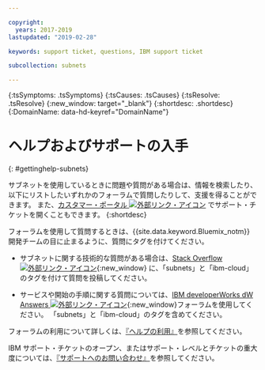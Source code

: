 ```yaml
---

copyright:
  years: 2017-2019
lastupdated: "2019-02-28"

keywords: support ticket, questions, IBM support ticket

subcollection: subnets

---
```


<!-- Common attributes used in the template are defined as follows: -->
{:tsSymptoms: .tsSymptoms} 
{:tsCauses: .tsCauses} 
{:tsResolve: .tsResolve} 
{:new_window: target="_blank"}
{:shortdesc: .shortdesc}
{:DomainName: data-hd-keyref="DomainName"}

<!-- # {{site.data.keyword.blockstorageshort}} troubleshooting
{: #ts} -->
<!-- Provide an appropriate ID above -->

<!-- IN PROGRESS - AUDIENCE BLUE, STAGING ONLY -->


<!-- This is the template for troubleshooting topics.  -->

<!-- The short description section should include the service long name and "Bluemix" for search optimization. Example short description: -->

<!-- Add a heading and content for how to get help and support. Use this template for beta and GA services:  -->
# ヘルプおよびサポートの入手 
{: #gettinghelp-subnets}

サブネットを使用しているときに問題や質問がある場合は、情報を検索したり、以下にリストしたいずれかのフォーラムで質問したりして、支援を得ることができます。 また、[カスタマー・ポータル ![外部リンク・アイコン](../../icons/launch-glyph.svg "外部リンク・アイコン")](https://{DomainName}/) でサポート・チケットを開くこともできます。
{:shortdesc}

フォーラムを使用して質問するときは、{{site.data.keyword.Bluemix_notm}} 開発チームの目に止まるように、質問にタグを付けてください。
<!--Insert the appropriate Stack Overflow tag for your service for <block-storage> in URL and text below:  -->
* サブネットに関する技術的な質問がある場合は、[Stack Overflow ![外部リンク・アイコン](../../icons/launch-glyph.svg "外部リンク・アイコン")](https://stackoverflow.com/search?q=subnets+ibm-cloud){:new_window} に、「subnets」と「ibm-cloud」のタグを付けて質問を投稿してください。
<!--Insert the appropriate dW Answers tag for your service for <service_keyword> in URL below:  -->
* サービスや開始の手順に関する質問については、[IBM developerWorks dW Answers ![外部リンク・アイコン](../../icons/launch-glyph.svg "外部リンク・アイコン")](https://developer.ibm.com/answers/topics/subnets.html?smartspace=ibm-cloud){:new_window}フォーラムを使用してください。 「subnets」と「ibm-cloud」のタグを含めてください。

フォーラムの利用について詳しくは、[『ヘルプの利用』](/docs/get-support?topic=get-support-getting-customer-support)を参照してください。

IBM サポート・チケットのオープン、またはサポート・レベルとチケットの重大度については、[『サポートへのお問い合わせ』](/docs/get-support?topic=get-support-getting-customer-support)を参照してください。
